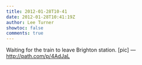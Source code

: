 ```yaml
---
title: 2012-01-28T10-41
date: 2012-01-28T10:41:19Z
author: Lee Turner
showtoc: false
comments: true
---
```


Waiting for the train to leave Brighton station. [pic] — http://path.com/p/4AdJaL

